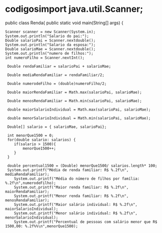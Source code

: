 # codigosimport java.util.Scanner;

public class Renda{
    public static void main(String[] args) {
        
    
    Scanner scanner = new Scanner(System.in);
    System.out.println("Salario do pai:");
    Double salarioPai = Scanner.nextdouble();
    System.out.println("Salario da esposa:");
    Double salarioMae = Scanner.nextdouble();
    System.out.println("numero de filhos:");
    int numeroFilho = Scanner.nextInt();

     Double rendaFamiliar = salarioPai + salarioMae;
     
     Double mediaRendaFamiliar = rendaFamiliar/2;

     Double numerodeFilho = (double)numeroFilho/2;

     Double maiorRendaFamiliar = Math.max(salarioPai, salarioMae);

     Double menosRendaFamiliar = Math.min(salarioPai, salarioMae);

     double maiorSalarioIndividual = Math.max(salarioPai, salarioMae);

     double menorSalarioIndividual = Math.min(salarioPai, salarioMae);

     Double[] salario = { salarioMae, salarioPai};
     
     int menorQue1500 = 0;
     for(double salario: salarios) {
        if(salario > 1500){
            menorQue1500++; 
        }
     }

     double percentual1500 = (Double) menorQue1500/ salarios.length* 100;
     System.out.printf("Média de renda familiar: R$ %.2f\n", mediaRendaFamiliar);
        System.out.printf("Média do número de filhos por família: %.2f\n",numerodeFilho);
        System.out.printf("Maior renda familiar: R$ %.2f\n", maiorRendaFamiliar);
        System.out.printf("Menor renda familiar: R$ %.2f\n", menosRendaFamiliar);
        System.out.printf("Maior salário individual: R$ %.2f\n", maiorSalarioIndividual);
        System.out.printf("Menor salário individual: R$ %.2f\n", menorSalarioIndividual);
        System.out.printf("Percentual de pessoas com salário menor que R$ 1500,00: %.2f%%\n",menorQue1500);
